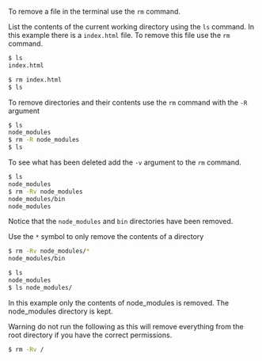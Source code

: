 To remove a file in the terminal use the `rm` command.

List the contents of the current working directory using the `ls` command.
In this example there is a `index.html` file.  To remove this file use the `rm` command.
```bash
$ ls
index.html

$ rm index.html
$ ls

```

To remove directories and their contents use the `rm` command with the `-R` argument
```bash
$ ls 
node_modules
$ rm -R node_modules
$ ls

```

To see what has been deleted add the  `-v` argument to the `rm` command.
```bash
$ ls 
node_modules
$ rm -Rv node_modules
node_modules/bin
node_modules

```
Notice that the `node_modules` and `bin` directories have been removed.

Use the `*` symbol to only remove the contents of a directory

```bash
$ rm -Rv node_modules/*
node_modules/bin

$ ls 
node_modules
$ ls node_modules/

```
In this example only the contents of node_modules is removed.  The node_modules directory is kept.

Warning do not run the following as this will remove everything from the root directory if you have the correct permissions.

```bash
$ rm -Rv /
```
